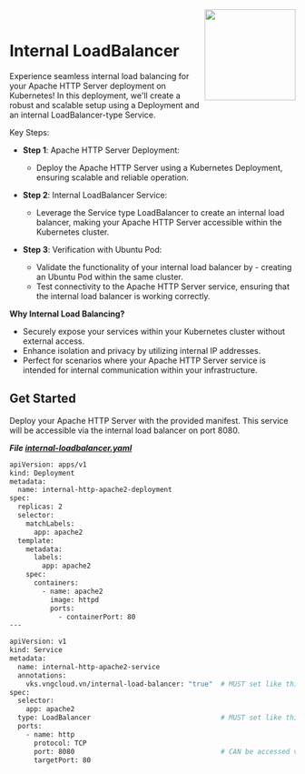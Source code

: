<div style="float: right;"><img src="../../../images/01.png" width="160px" /></div><br>


# Internal LoadBalancer
Experience seamless internal load balancing for your Apache HTTP Server deployment on Kubernetes! In this deployment, we'll create a robust and scalable setup using a Deployment and an internal LoadBalancer-type Service.

Key Steps:

- **Step 1**: Apache HTTP Server Deployment:
  - Deploy the Apache HTTP Server using a Kubernetes Deployment, ensuring scalable and reliable operation.

- **Step 2**: Internal LoadBalancer Service:
  - Leverage the Service type LoadBalancer to create an internal load balancer, making your Apache HTTP Server accessible within the Kubernetes cluster.

- **Step 3**: Verification with Ubuntu Pod:
  - Validate the functionality of your internal load balancer by - creating an Ubuntu Pod within the same cluster.
  - Test connectivity to the Apache HTTP Server service, ensuring that the internal load balancer is working correctly.

**Why Internal Load Balancing?**
- Securely expose your services within your Kubernetes cluster without external access.
- Enhance isolation and privacy by utilizing internal IP addresses.
- Perfect for scenarios where your Apache HTTP Server service is intended for internal communication within your infrastructure.

## Get Started
Deploy your Apache HTTP Server with the provided manifest. This service will be accessible via the internal load balancer on port 8080.

***File [internal-loadbalancer.yaml](adasas)***
```bash
apiVersion: apps/v1
kind: Deployment
metadata:
  name: internal-http-apache2-deployment
spec:
  replicas: 2
  selector:
    matchLabels:
      app: apache2
  template:
    metadata:
      labels:
        app: apache2
    spec:
      containers:
        - name: apache2
          image: httpd
          ports:
            - containerPort: 80
---

apiVersion: v1
kind: Service
metadata:
  name: internal-http-apache2-service
  annotations:
    vks.vngcloud.vn/internal-load-balancer: "true"  # MUST set like this to create an internal loadbalancer
spec:
  selector:
    app: apache2
  type: LoadBalancer                                # MUST set like this to create an internal loadbalancer
  ports:
    - name: http
      protocol: TCP
      port: 8080                                    # CAN be accessed via this port with other service in the same VPC
      targetPort: 80
```